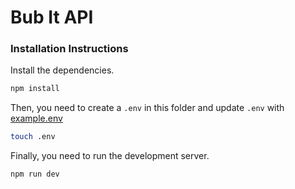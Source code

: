 # Bub It API

### Installation Instructions
Install the dependencies.

```sh
npm install
```


Then,  you need to create a ```.env``` in this folder and update ```.env``` with [example.env](./example.env)

```sh
touch .env
```

Finally, you need to run the development server.

```sh
npm run dev
```


